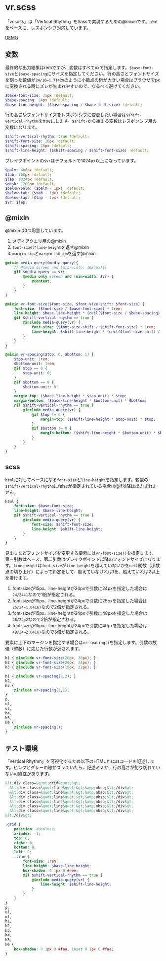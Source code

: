 # vr.scss

「vr.scss」は「Vertical Rhythm」をSassで実現するための@mixinです。remをベースに、レスポンシブ対応しています。

[DEMO](http://codepen.io/gaku/pen/ZGjZyJ)

## 変数
最終的な出力結果はremですが、変数はすべてpxで指定します。`$base-font-size`と`$base-spacing`にサイズを指定してください。行の高さとフォントサイズを割った数値が`24/16=1.71429`のように小数点の桁が大きい場合はブラウザでpxに変換される時にズレが生まれやすいので、なるべく避けてください。

```scss
$base-font-size: 15px !default;
$base-spacing: 24px !default;
$base-line-height: ($base-spacing / $base-font-size) !default;
```

行の高さやフォントサイズをレスポンシブに変更したい場合は`$shift-vertical-rhythm`をtrueにします。`$shift-`から始まる変数はレスポンシブ用の変数になります。

```scss
$shift-vertical-rhythm: true !default;
$shift-font-size: 16px !default;
$shift-spacing: 28px !default;
$shift-line-height: ($shift-spacing / $shift-font-size) !default;
```

ブレイクポイントの`$vr`はデフォルトで1024px以上になっています。

```scss
$palm: 400px !default;
$tab: 768px !default;
$lap: 1024px !default;
$desk: 1200px !default;
$below-palm: ($palm - 1px) !default;
$below-tab: ($tab - 1px) !default;
$below-lap: ($lap - 1px) !default;
$vr: $lap;
```

## @mixin

@mixinは3つ用意しています。

1. メディアクエリ用の@mixin
1. `font-size`と`line-height`を返す@mixin
1. `margin-top`と`margin-bottom`を返す@mixin

```scss
@mixin media-query($media-query){
    // @media screen and (min-width: 1024px){}
    @if $media-query == vr{
        @media only screen and (min-width: $vr) {
            @content;
        }
    }
}

@mixin vr-font-size($font-size, $font-size-shift: $font-size) {
    font-size: ($font-size / $base-font-size) * 1rem;
    line-height: $base-line-height * (ceil($font-size / $base-spacing) * 1rem);
    @if $shift-vertical-rhythm == true {
        @include media-query(vr) {
            font-size: ($font-size-shift / $shift-font-size) * 1rem;
            line-height: $shift-line-height * (ceil($font-size-shift / $shift-spacing) * 1rem);
        }
    }
}

@mixin vr-spacing($top: 0, $bottom: 1) {
    $top-unit: 1rem;
    $bottom-unit: 1rem;
    @if $top == 0 {
        $top-unit: 0;
    }
    @if $bottom == 0 {
        $bottom-unit: 0;
    }
    margin-top: ($base-line-height * $top-unit) * $top;
    margin-bottom: ($base-line-height * $bottom-unit) * $bottom;
    @if $shift-vertical-rhythm == true {
        @include media-query(vr) {
            @if $top != 0 {
                margin-top: ($shift-line-height * $top-unit) * $top;
            }
            @if $bottom != 0 {
                margin-bottom: ($shift-line-height * $bottom-unit) * $bottom;
            }
        }
    }
}
```

## scss

`html`に対してベースになる`font-size`と`line-height`を指定します。変数の`$shift-vertical-rhythm`にfalseが指定されている場合は@if以降は出力されません。

```scss
html {
    font-size: $base-font-size;
    line-height: $base-line-height;
    @if $shift-vertical-rhythm == true {
        @include media-query(vr) {
            font-size: $shift-font-size;
            line-height: $shift-line-height;
        }
    }
}
```

見出しなどフォントサイズを変更する要素には`vr-font-size()`を指定します。第一引数はベース、第二引数はブレイクポイント以降のフォントサイズになります。`line-height`は`font-size`が`line-height`を超えていないかを`ceil`関数（小数点の切り上げ）によって判定をして、超えていなければ1を、超えていれば2以上を掛けます。

1. font-sizeが15px、line-heightが24pxで引数に24pxを指定した場合は`24/24=1`なので1倍が指定される。
1. font-sizeが15px、line-heightが24pxで引数に25pxを指定した場合は`25/24=1.04167`なので2倍が指定される。
1. font-sizeが15px、line-heightが24pxで引数に48pxを指定した場合は`48/24=2`なので2倍が指定される。
1. font-sizeが15px、line-heightが24pxで引数に49pxを指定した場合は`49/24=2.04167`なので3倍が指定される。

要素に上下のマージンを指定する場合は`vr-spacing()`を指定します。引数の数値（整数）に応じた行数が返されます。

```scss
h1 { @include vr-font-size(26px, 30px); }
h2 { @include vr-font-size(20px, 24px); }
h3 { @include vr-font-size(18px, 22px); }

h1 { @include vr-spacing(2,2); }
h2,
h3 {
    @include vr-spacing(2,1);
}
p,
ul,
ol,
h4,
h5,
h6 {
    @include vr-spacing();
}
```

## テスト環境
「Vertical Rhythm」を可視化するため以下のHTMLとscssコードを記述します。ピンクとグレーの線がズレていたら、記述ミスか、行の高さが割り切れていない可能性があります。

```html
&lt;div class=&quot;grid&quot;&gt;
  &lt;div class=&quot;line&quot;&gt;&amp;nbsp;&lt;/div&gt;
  &lt;div class=&quot;line&quot;&gt;&amp;nbsp;&lt;/div&gt;
  &lt;div class=&quot;line&quot;&gt;&amp;nbsp;&lt;/div&gt;
  &lt;div class=&quot;line&quot;&gt;&amp;nbsp;&lt;/div&gt;
  &lt;div class=&quot;line&quot;&gt;&amp;nbsp;&lt;/div&gt;
  &lt;div class=&quot;line&quot;&gt;&amp;nbsp;&lt;/div&gt;
&lt;/div&gt;
```

```scss
.grid {
    position: absolute;
    z-index: -1;
    top: 0;
    right: 0;
    bottom: 0;
    left: 0;
    .line {
        font-size: 1rem;
        line-height: $base-line-height;
        box-shadow: 0 1px 0 #eee;
        @if $shift-vertical-rhythm == true {
            @include media-query(vr) {
                line-height: $shift-line-height;
            }
        }
    }
}
p,
ul,
ol,
h1,
h2,
h3,
h4,
h5,
h6 {
    box-shadow: 0 1px 0 #faa, inset 0 1px 0 #faa;
}
```